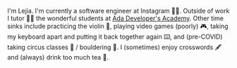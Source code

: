 I'm Lejia. I'm currently a software engineer at Instagram :woman_technologist:. Outside of work I tutor :woman_teacher:	the wonderful students at [Ada Developer's Academy](https://adadevelopersacademy.org/). Other time sinks include practicing the violin :violin:, playing video games (poorly) :video_game:, taking my keyboard apart and putting it back together again :keyboard:, and (pre-COVID) taking circus classes :cartwheeling: / bouldering :climbing:. I (sometimes) enjoy crosswords :fountain_pen: and (always) drink too much tea :tea:.

